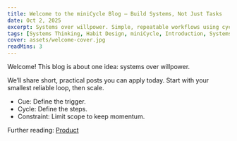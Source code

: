 ```yaml
---
title: Welcome to the miniCycle Blog — Build Systems, Not Just Tasks
date: Oct 2, 2025
excerpt: Systems over willpower. Simple, repeatable workflows using cycles, cues, and constraints.
tags: [Systems Thinking, Habit Design, miniCycle, Introduction, Systems]
cover: assets/welcome-cover.jpg
readMins: 3
---
```


Welcome! This blog is about one idea: systems over willpower.

We’ll share short, practical posts you can apply today. Start with your smallest reliable loop, then scale.

- Cue: Define the trigger.
- Cycle: Define the steps.
- Constraint: Limit scope to keep momentum.

Further reading: [Product](../product.html)
